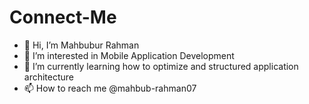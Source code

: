 # Connect-Me

- 👋 Hi, I’m Mahbubur Rahman
- 👀 I’m interested in Mobile Application Development 
- 🌱 I’m currently learning how to optimize and structured application architecture 
- 📫 How to reach me @mahbub-rahman07 
